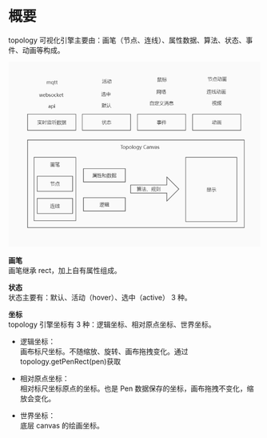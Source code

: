 # 概要

topology 可视化引擎主要由：画笔（节点、连线）、属性数据、算法、状态、事件、动画等构成。

![乐吾乐topology架构图](/img/architecture.png)

**画笔**  
画笔继承 rect，加上自有属性组成。

**状态**  
状态主要有：默认、活动（hover）、选中（active） 3 种。

**坐标**  
topology 引擎坐标有 3 种：逻辑坐标、相对原点坐标、世界坐标。

- 逻辑坐标：  
  画布标尺坐标。不随缩放、旋转、画布拖拽变化。通过 topology.getPenRect(pen)获取

- 相对原点坐标：  
  相对标尺坐标原点的坐标。也是 Pen 数据保存的坐标，画布拖拽不变化，缩放会变化。

- 世界坐标：  
  底层 canvas 的绘画坐标。
